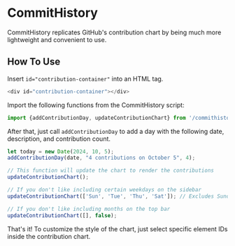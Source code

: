 # CommitHistory

CommitHistory replicates GitHub's contribution chart by being much more lightweight and convenient to use.

## How To Use

Insert ```id="contribution-container"``` into an HTML tag.
```js
<div id="contribution-container"></div>
```

Import the following functions from the CommitHistory script:
```js
import {addContributionDay, updateContributionChart} from '/commithistory.js';
```

After that, just call ```addContributionDay``` to add a day with the following date, description, and contribution count.
```js
let today = new Date(2024, 10, 5);
addContributionDay(date, "4 contributions on October 5", 4);

// This function will update the chart to render the contributions
updateContributionChart();

// If you don't like including certain weekdays on the sidebar
updateContributionChart(['Sun', 'Tue', 'Thu', 'Sat']); // Excludes Sunday, Tuesday, Thursday, and Satuday

// If you don't like including months on the top bar
updateContributionChart([], false);
```

That's it! To customize the style of the chart, just select specific element IDs inside the contribution chart. 